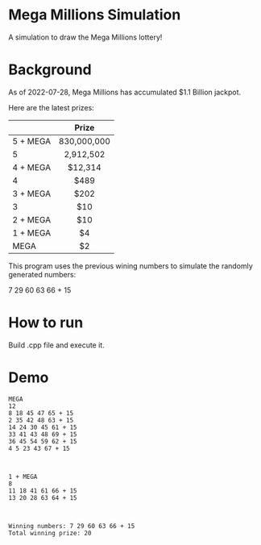 # Mega Millions Simulation
A simulation to draw the Mega Millions lottery!

# Background
As of 2022-07-28, Mega Millions has accumulated $1.1 Billion jackpot.

Here are the latest prizes:

|    |      Prize      |
|----------|:-------------:|
| 5 + MEGA |  830,000,000 |
| 5 |    2,912,502   |
| 4 + MEGA | $12,314 |
| 4 | $489 |
| 3 + MEGA | $202 |
| 3 | $10 |
| 2 + MEGA | $10 |
| 1 + MEGA | $4 |
| MEGA | $2 |

This program uses the previous wining numbers to simulate the randomly generated numbers:

7 29 60 63 66 + 15

# How to run
Build .cpp file and execute it.

# Demo
```
MEGA
12
8 18 45 47 65 + 15
2 35 42 48 63 + 15
14 24 30 45 61 + 15
33 41 43 48 69 + 15
36 45 54 59 62 + 15
4 5 23 43 67 + 15



1 + MEGA
8
11 18 41 61 66 + 15
13 20 28 63 64 + 15



Winning numbers: 7 29 60 63 66 + 15
Total winning prize: 20
```
